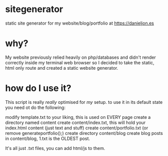 # sitegenerator
static site generator for my website/blog/portfolio at https://danieljon.es
# why?
My website previously relied heavily on php/databases and didn't render correctly inside my terminal web browser so I decided to take the static, html only route and created a static website generator.
# how do I use it?
This script is really _really_ optimised for _my_ setup. to use it in its default state you need ot do the following:

modify template.txt to your liking, this is used on EVERY page
create a directory named content
create content/index.txt, this will hold your index.html content (just text and stuff)
create content/portfolio.txt (or remove generateportfolio();)
create directory content/blog
create blog posts in content/blog, 1.txt is the OLDEST post.

It's all just .txt files, you can add html/js to them.
